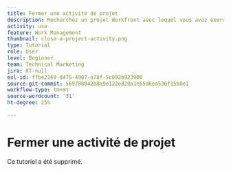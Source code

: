 ```yaml
---
title: Fermer une activité de projet
description: Recherchez un projet Workfront avec lequel vous avez exercé votre activité de formation et préparez-le à se fermer.
activity: use
feature: Work Management
thumbnail: close-a-project-activity.png
type: Tutorial
role: User
level: Beginner
team: Technical Marketing
jira: KT-null
exl-id: ffbe2169-d475-4907-a78f-5c092b923900
source-git-commit: 569708042b8a9e122e820a1e65d6ea536f15b0e1
workflow-type: tm+mt
source-wordcount: '31'
ht-degree: 25%

---
```


# Fermer une activité de projet

Ce tutoriel a été supprimé.

